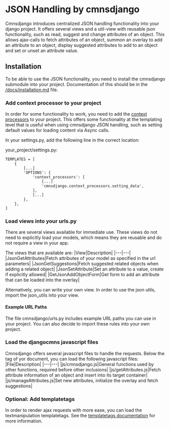 # JSON Handling by cmnsdjango

Cmnsdjango introduces centralized JSON handling functionality into your
django project. It offers several views and a util-view with reusable json 
functionality, such as read, suggest and change attributes of an object.
This allows ajax-calls to fetch attributes of an object, summon an 
overlay to add an attribute to an object, display suggested attributes 
to add to an object and set or unset an attribute value.

## Installation
To be able to use the JSON functionality, you need to install the
cmnsdjango submodule into your project. Documentation of this should
be in the [/docs/installation.md](https://github.com/arnecoomans/cmnsdjango/tree/main/docs/installation.md) file.

### Add context processor to your project
In order for some functionality to work, you need to add the [context 
processors](https://docs.djangoproject.com/en/5.1/ref/templates/api/#playing-with-context-objects) to your project. This offers some functionality at the
templating level that is useful when using cmnsdjango JSON handling, 
such as setting default values for loading content via Async calls.


In your settings.py, add the following line in the correct location:


your_project/settings.py:
```
TEMPLATES = [
    {
        [...]
        'OPTIONS': {
            'context_processors': [
                [...]
                'cmnsdjango.context_processors.setting_data',
            ],
            [...]
        },
    },
]
```


### Load views into your urls.py
There are several views available for immediate use. These views do not need
to explicitly load your models, which means they are reusable and do not require
a view in your app.

The views that are available are:
|View|Description|
|---|---|
|JsonGetAttributes|Fetch attributes of your model as specified in the url parameters|
|JsonGetSuggestions|Fetch suggested related objects when adding a related object|
|JsonSetAttribute|Set an attribute to a value, create if explicitly allowed|
|GetJsonAddObjectForm|Get form to add an attribute that can be loaded into the overlay|

Alternatively, you can write your own view. In order to use the json utils, import the
json_utils into your view.
 
#### Example URL Paths
The file cmnsdjango/urls.py includes example URL paths you can use in your project.
You can also decide to import these rules into your own project.

### Load the djangocmns javascript files
Cmnsdjango offers several javascript files to handle the requests. Below the </body> 
tag of yor document, you can load the following javascript files:
|File|Description|
|---|---|
|js/cmnsdjango.js|General functions used by other functions, required before other inclusions|
|js/getAttributes.js|Fetch attribute information of an object and insert into its target container|
|js/manageAttributes.js|Set new attributes, initialize the overlay and fetch suggestions|

### Optional: Add templatetags
In order to render ajax requests with more ease, you can load the 
textmanipulation templatetags. See the [templatetags documentation](https://github.com/arnecoomans/cmnsdjango/tree/main/docs/templatetags.md)
for more information.
